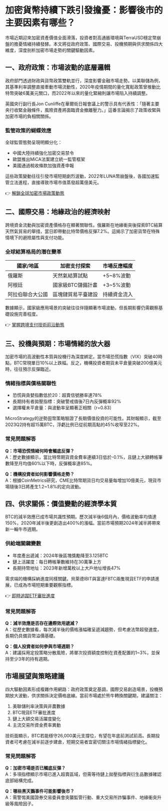 # 加密貨幣持續下跌引發擔憂：影響後市的主要因素有哪些？

市場近期迎來加密資產價值全面滑落，投資者對高通脹環境與TerraUSD穩定幣崩盤的擔憂情緒持續發酵。本文將從政府政策、國際交易、投機預期與供求關係四大維度，深度剖析加密市場走勢的關鍵驅動因素。

## 一、政府政策：市場波動的底層邏輯
政府部門透過財政與貨幣政策雙軌並行，深度影響金融市場走勢。以美聯儲為例，其基準利率調整直接牽動市場流動性，2020年疫情期間的量化寬鬆政策曾推動比特幣突破6萬美元關口，而2022年以來的量化緊縮則讓市場陷入持續調整。

英國央行副行長Jon Cunliffe在華爾街日報會議上的警示具有代表性：「隨著主要央行收緊金融條件，風險資產將面臨資金撤離壓力。」這番言論揭示了政策收緊與加密市場的負相關關係。

### 監管政策的蝴蝶效應
全球監管態勢呈現明顯分化：
- 中國大陸持續強化加密交易禁令
- 歐盟推出MiCA法案建立統一監管框架
- 美國通過稅收條款加強資產申報

這些政策變動往往引發市場短期劇烈波動，2022年LUNA幣崩盤後，各國加速監管立法進程，直接導致市場市值蒸發超萬億美元。

👉 [解鎖全球加密市場政策動態](https://bit.ly/okx_welcome)

## 二、國際交易：地緣政治的經濟映射
跨境資金流動與加密資產價格存在顯著關聯性。俄羅斯在地緣衝突後探索BTC結算天然氣貿易的舉措，當日即帶動比特幣價格反彈7.2%。這揭示了加密貨幣在特殊情境下的避險屬性與支付功能。

### 全球結算格局的潛在變革
| 國家/地區 | 加密支付探索 | 市場反應幅度 |
|----------|--------------|--------------|
| 俄羅斯    | 天然氣結算試點 | +5~8%波動   |
| 阿根廷    | 國家級BTC儲備計畫 | +3~5%波動  |
| 阿拉伯聯合大公國 | 區塊鏈貿易平臺建設 | 持續資金流入 |

數據顯示，國家級應用場景的突破往往伴隨顯著市場波動，但長期影響仍需觀察基礎設施完善程度。

👉 [掌握跨境支付技術前沿動態](https://bit.ly/okx_welcome)

## 三、投機與預期：市場情緒的放大器
加密市場的高波動性本質與投機行為深度綁定。當市場恐慌指數（VIX）突破40時點，BTC常現單日10%以上跌幅。反之，機構投資者期貨未平倉量突破200億美元時，往往預示反彈臨近。

### 情緒指標與價格關聯性
- 恐慌與貪婪指數低於20：超賣信號勝率達78%
- 長期持有者拋壓指標：突破警戒值後7日內反彈概率92%
- 選擇權未平倉量：與波動率呈顯著正相關（r=0.83）

MicroStrategy的逆勢囤幣策略驗證了長期價值投資的可能性。其財報顯示，截至2023Q2持有超15萬BTC，浮虧比例已從前期高點的45%收窄至22%。

### 常見問題解答
**Q：市場恐慌情緒何時會觸底反彈？**  
A：歷史數據顯示，當比特幣期貨資金費率連續3日低於-0.1%，且鏈上大額轉帳筆數降至月均值60%以下時，反彈概率達85%。

**Q：機構投資者如何影響價格走勢？**  
A：根據CoinMetrics研究，CME比特幣期貨日均交易量每增加10億美元，現貨市場隨後3日將產生1.2~1.8%的定向波動。

## 四、供求關係：價值變動的經濟學本質
BTC的減半效應已成市場共識性預期。歷次減半後6個月內，價格波動率均值達150%，2020年減半後更創造出400%的漲幅。當前市場預期2024年減半將帶來新一輪牛市週期。

### 供給端關鍵變數
- 年度產出遞減：2024年後區塊獎勵降至3.125BTC
- 鏈上活躍度：每日轉帳筆數維持在30萬筆上方
- 長期持幣地址：2023年新增萬枚以上大戶地址增長47%

需求端的機構採納進度同樣關鍵。貝萊德IBIT與富達FBTC兩隻現貨ETF的申請進展，已成為市場短期重要觀察指標。

👉 [即時追蹤ETF審批進度](https://bit.ly/okx_welcome)

### 常見問題解答
**Q：減半效應是否存在邊際效用遞減？**  
A：從歷史數據看，每次減半後的價格漲幅確呈遞減趨勢，但考慮法幣超發速度，長期仍具備貨幣溢價基礎。

**Q：個人投資者如何參與市場週期？**  
A：建議採用定投策略分散風險，將單次投資額度控制在資產配置的1~3%，並保持至少3年的持有週期。

## 市場展望與策略建議
四大驅動因素形成複雜作用網路：政府政策奠定基調，國際交易創造場景，投機預期放大波動，供求關係決定價格底線。當前市場處於熊牛轉換關鍵期，建議關注：
1. 美聯儲利率決策與非農數據
2. BTC現貨ETF審批進度
3. 鏈上大額交易活躍度變化
4. 主流交易所資金费率異動

技術面顯示，BTC若能穩守26,000美元支撐位，有望在年底前測試前高。長期投資者可考慮在減半前逐步建倉，短期交易者宜密切關注市場情緒指標變化。

### 常見問題解答
**Q：加密市場是否已觸底反彈？**  
A：多項指標顯示市場已進入超賣區域，但需等待鏈上拋壓指標與衍生品數據確認底部結構完成。

**Q：哪些黑天鵝事件可能影響後市？**  
A：需警惕美國證券交易委員會突襲監管行動、重大交易所詐騙事件、地緣衝突升級等風險因子。